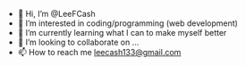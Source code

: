 - 👋 Hi, I’m @LeeFCash
- 👀 I’m interested in coding/programming (web development)
- 🌱 I’m currently learning what I can to make myself better
- 💞️ I’m looking to collaborate on ...
- 📫 How to reach me leecash133@gmail.com

<!---
LeeFCash/LeeFCash is a ✨ special ✨ repository because its `README.md` (this file) appears on your GitHub profile.
You can click the Preview link to take a look at your changes.
--->
